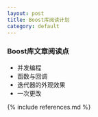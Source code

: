 ```yaml
---
layout: post
title: Boost库阅读计划
category: default
---
```


### Boost库文章阅读点

* 并发编程
* 函数与回调
* 迭代器的外观效果
* 一次更改

{% include references.md %}

